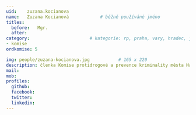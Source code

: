 ```yaml
---
uid:	zuzana.kocianova
name:	Zuzana Kocianová      		# běžně používáné jméno
titles:
  before:	Mgr.
  after:
category:                 		# kategorie: rp, praha, vary, hradec, jmk, senat
- komise
ordkomise: 5

img: people/zuzana-kocianova.jpg           # 165 x 220
description: členka Komise protidrogové a prevence kriminality města Havířova # kratký popis, max 160 znaků
mail:
mob:
profiles:
  github:
  facebook:
  twitter:
  linkedin: 
---
```

